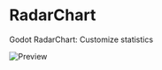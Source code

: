 # RadarChart
Godot RadarChart: Customize statistics

![Preview](https://github.com/dqdthanhthanh/RadarChart/blob/main/RadarChartPreview.JPG?raw=true)

